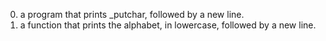 0.  a program that prints _putchar, followed by a new line.
1.  a function that prints the alphabet, in lowercase, followed by a new line.
